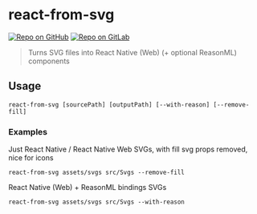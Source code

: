 # react-from-svg

[![Repo on GitHub](https://img.shields.io/badge/repo-GitHub-3D76C2.svg)](https://github.com/MoOx/react-from-svg)
[![Repo on GitLab](https://img.shields.io/badge/repo-GitLab-6C488A.svg)](https://gitlab.com/MoOx/react-from-svg)

> Turns SVG files into React Native (Web) (+ optional ReasonML) components

## Usage

```console
react-from-svg [sourcePath] [outputPath] [--with-reason] [--remove-fill]
```

### Examples

Just React Native / React Native Web SVGs, with fill svg props removed, nice for icons

```console
react-from-svg assets/svgs src/Svgs --remove-fill
```

React Native (Web) + ReasonML bindings SVGs

```console
react-from-svg assets/svgs src/Svgs --with-reason
```

